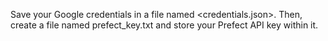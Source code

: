 Save your Google credentials in a file named <credentials.json>.  Then, create a file named prefect_key.txt and store your Prefect API key within it.

